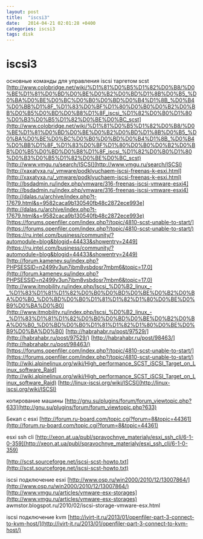 ```yaml
---
layout: post
title:  "iscsi3"
date:   2014-04-21 02:01:28 +0400
categories: iscsi3
tags: disk
---
```


# iscsi3
основные команды для управления iscsi таргетом scst
[http://www.colobridge.net/wiki/%D1%81%D0%B5%D1%82%D0%B8/%D0%BE%D1%81%D0%BD%D0%BE%D0%B2%D0%BD%D1%8B%D0%B5_%D0%BA%D0%BE%D0%BC%D0%B0%D0%BD%D0%B4%D1%8B_%D0%B4%D0%BB%D1%8F_%D1%83%D0%BF%D1%80%D0%B0%D0%B2%D0%BB%D0%B5%D0%BD%D0%B8%D1%8F_iscsi_%D1%82%D0%B0%D1%80%D0%B3%D0%B5%D1%82%D0%BE%D0%BC_scst](http://www.colobridge.net/wiki/%D1%81%D0%B5%D1%82%D0%B8/%D0%BE%D1%81%D0%BD%D0%BE%D0%B2%D0%BD%D1%8B%D0%B5_%D0%BA%D0%BE%D0%BC%D0%B0%D0%BD%D0%B4%D1%8B_%D0%B4%D0%BB%D1%8F_%D1%83%D0%BF%D1%80%D0%B0%D0%B2%D0%BB%D0%B5%D0%BD%D0%B8%D1%8F_iscsi_%D1%82%D0%B0%D1%80%D0%B3%D0%B5%D1%82%D0%BE%D0%BC_scst)
[http://www.vmgu.ru/search/ISCSI](http://www.vmgu.ru/search/ISCSI)
[http://xaxatyxa.ru/_vmware/podklyuchaem-iscsi-freenas-k-esxi.html](http://xaxatyxa.ru/_vmware/podklyuchaem-iscsi-freenas-k-esxi.html)
[http://bsdadmin.ru/index.php/vmware/316-freenas-iscsi-vmware-esxi4](http://bsdadmin.ru/index.php/vmware/316-freenas-iscsi-vmware-esxi4)
[http://dalas.ru/archive/index.php?t-17679.html&s=9582caca9b130540fb48c2872ece993e](http://dalas.ru/archive/index.php?t-17679.html&s=9582caca9b130540fb48c2872ece993e)
[https://forums.openfiler.com/index.php?/topic/4810-scst-unable-to-start/](https://forums.openfiler.com/index.php?/topic/4810-scst-unable-to-start/)
[https://ru.intel.com/business/community/?automodule=blog&blogid=44433&showentry=2449](https://ru.intel.com/business/community/?automodule=blog&blogid=44433&showentry=2449)
[http://forum.kamenev.su/index.php?PHPSESSID=n2499v3un7ibm8vsbdosr7mbm6&topic=17.0](http://forum.kamenev.su/index.php?PHPSESSID=n2499v3un7ibm8vsbdosr7mbm6&topic=17.0)
[http://www.itmobility.ru/index.php/Iscsi_%D0%B2_linux_-_%D1%83%D1%81%D1%82%D0%B0%D0%BD%D0%BE%D0%B2%D0%BA%D0%B0_%D0%BD%D0%B0%D1%81%D1%82%D1%80%D0%BE%D0%B9%D0%BA%D0%B0](http://www.itmobility.ru/index.php/Iscsi_%D0%B2_linux_-_%D1%83%D1%81%D1%82%D0%B0%D0%BD%D0%BE%D0%B2%D0%BA%D0%B0_%D0%BD%D0%B0%D1%81%D1%82%D1%80%D0%BE%D0%B9%D0%BA%D0%B0)
[http://habrahabr.ru/post/97529/](http://habrahabr.ru/post/97529/)
[http://habrahabr.ru/post/98463/](http://habrahabr.ru/post/98463/)
[https://forums.openfiler.com/index.php?/topic/4810-scst-unable-to-start/](https://forums.openfiler.com/index.php?/topic/4810-scst-unable-to-start/)
[http://wiki.alpinelinux.org/wiki/High_performance_SCST_iSCSI_Target_on_Linux_software_Raid](http://wiki.alpinelinux.org/wiki/High_performance_SCST_iSCSI_Target_on_Linux_software_Raid)
[http://linux-iscsi.org/wiki/ISCSI](http://linux-iscsi.org/wiki/ISCSI)

копирование машины
[http://gnu.su/plugins/forum/forum_viewtopic.php?633](http://gnu.su/plugins/forum/forum_viewtopic.php?633)


Бекап с esxi
[http://forum.ru-board.com/topic.cgi?forum=8&topic=44361](http://forum.ru-board.com/topic.cgi?forum=8&topic=44361)


esxi ssh cli
[http://xeon.at.ua/publ/spravochnye_materialy/esxi_ssh_cli/6-1-0-359](http://xeon.at.ua/publ/spravochnye_materialy/esxi_ssh_cli/6-1-0-359)



[http://scst.sourceforge.net/iscsi-scst-howto.txt](http://scst.sourceforge.net/iscsi-scst-howto.txt)


iscsi подключение esxi
[http://www.osp.ru/win2000/2010/12/13007864/](http://www.osp.ru/win2000/2010/12/13007864/)
[http://www.vmgu.ru/articles/vmware-esx-storages](http://www.vmgu.ru/articles/vmware-esx-storages)
awmstor.blogspot.ru/2010/02/iscsi-storage-vmware-esx.html

iscsi подключение kvm
[http://ivirt-it.ru/2013/01/openfiler-part-3-connect-to-kvm-host/](http://ivirt-it.ru/2013/01/openfiler-part-3-connect-to-kvm-host/)